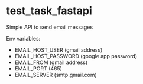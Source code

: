 # test_task_fastapi
Simple API to send email messages

Env variables:
- EMAIL_HOST_USER (gmail address)
- EMAIL_HOST_PASSWORD (google app password)
- EMAIL_FROM (gmail address)
- EMAIL_PORT (465)
- EMAIL_SERVER (smtp.gmail.com)
